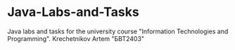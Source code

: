 # Java-Labs-and-Tasks
Java labs and tasks for the university course "Information Technologies and Programming". Krechetnikov Artem "БВТ2403"
